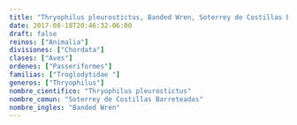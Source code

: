 ```yaml
---
title: "Thryophilus pleurostictus, Banded Wren, Soterrey de Costillas Barreteadas"
date: 2017-08-18T20:46:32-06:00
draft: false
reinos: ["Animalia"]
divisiones: ["Chordata"]
clases: ["Aves"]
ordenes: ["Passeriformes"]
familias: ["Troglodytidae "]
generos: ["Thryophilus"]
nombre_cientifico: "Thryophilus pleurostictus"
nombre_comun: "Soterrey de Costillas Barreteadas"
nombre_ingles: "Banded Wren"
---
```

